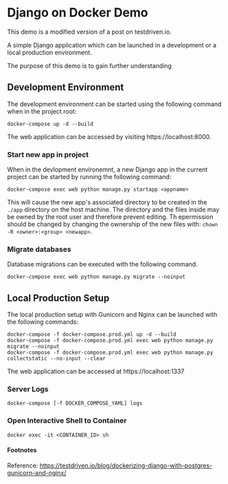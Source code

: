 # Django on Docker Demo

This demo is a modified version of a post on testdriven.io.

A simple Django application which can be launched in a development or a local production environment. 

The purpose of this demo is to gain further understanding

## Development Environment

The development environment can be started using the following command when in the project root:

    docker-compose up -d --build

The web application can be accessed by visiting https://localhost:8000. 

### Start new app in project

When in the devlopment environemnt, a new Django app in the current project can be started by running the following command:

    docker-compose exec web python manage.py startapp <appname>

This will cause the new app's associated directory to be created in the `./app` directory on the host machine. The directory and the files inside may be owned by the root user and therefore prevent editing. Th epermission should be changed by changing the ownership of the new files with: `chown -R <owner>:<group> <newapp>`.

### Migrate databases

Database migrations can be executed with the following command.

    docker-compose exec web python manage.py migrate --noinput


## Local Production Setup

The local production setup with Gunicorn and Nginx can be launched with the following commands:

    docker-compose -f docker-compose.prod.yml up -d --build
    docker-compose -f docker-compose.prod.yml exec web python manage.py migrate --noinput
    docker-compose -f docker-compose.prod.yml exec web python manage.py collectstatic --no-input --clear

The web application can be accessed at https://localhost:1337

### Server Logs

    docker-compose [-f DOCKER_COMPOSE_YAML] logs

### Open Interactive Shell to Container

    docker exec -it <CONTAINER_ID> sh

#### Footnotes
Reference: https://testdriven.io/blog/dockerizing-django-with-postgres-gunicorn-and-nginx/